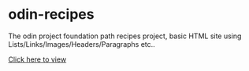 # odin-recipes

<p>The odin project foundation path recipes project, basic HTML site using Lists/Links/Images/Headers/Paragraphs etc..</p>
<p> <a href="https://rachitchaurasia.github.io/odin-recipes/">Click here to view </a> </p>